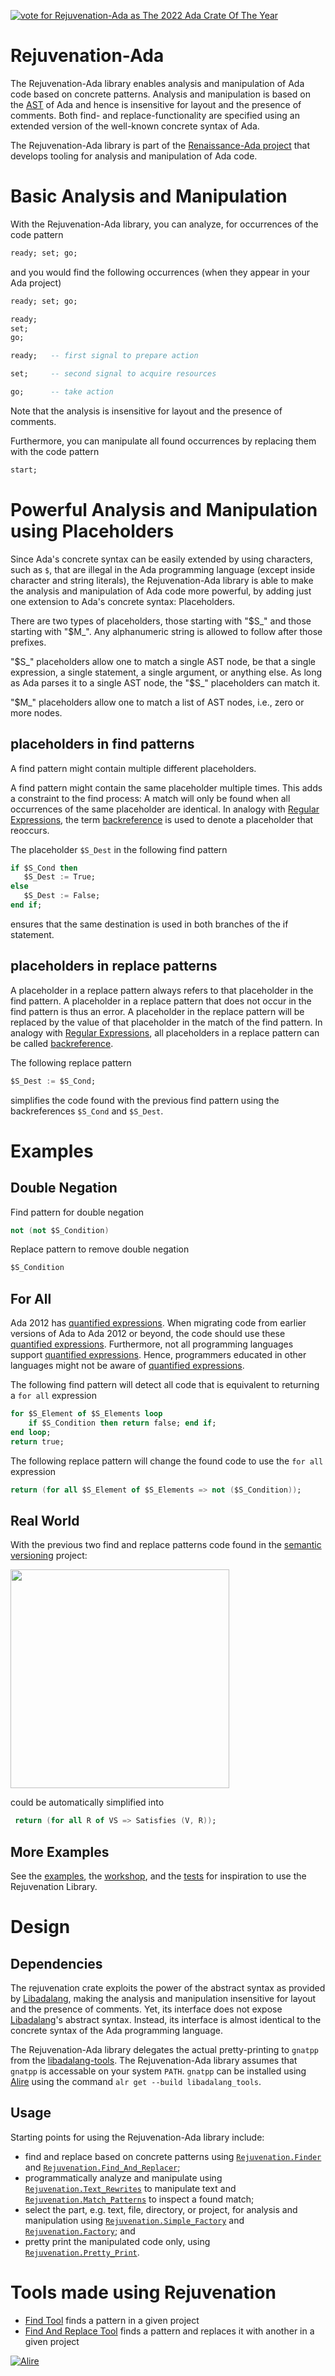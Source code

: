 [![vote for Rejuvenation-Ada as The 2022 Ada Crate Of The Year](https://user-images.githubusercontent.com/18348654/191469254-1ca1f4a0-6242-43fa-94a2-f39f55817fdc.jpg)](https://github.com/AdaCore/Ada-SPARK-Crate-Of-The-Year/issues/15)

# Rejuvenation-Ada

The Rejuvenation-Ada library enables analysis and manipulation of Ada code based on concrete patterns.
Analysis and manipulation is based on the [AST](https://en.wikipedia.org/wiki/Abstract_syntax_tree)
of Ada and hence is insensitive for layout and the presence of comments.
Both find- and replace-functionality are specified using an extended version of the well-known concrete syntax of Ada.

The Rejuvenation-Ada library is part of the [Renaissance-Ada project](https://github.com/TNO/Renaissance-Ada)
that develops tooling for analysis and manipulation of Ada code.

# Basic Analysis and Manipulation

With the Rejuvenation-Ada library, you can analyze, for occurrences of the code pattern
```ada
ready; set; go;
```
and you would find the following occurrences (when they appear in your Ada project)
```ada
ready; set; go;
```
```ada
ready; 
set; 
go;
```
```ada
ready;   -- first signal to prepare action

set;     -- second signal to acquire resources

go;      -- take action
```
Note that the analysis is insensitive for layout and the presence of comments.

Furthermore, you can manipulate all found occurrences by replacing them with the code pattern
```ada
start;
```

# Powerful Analysis and Manipulation using Placeholders

Since Ada's concrete syntax can be easily extended by using characters, such as `$`, that are illegal in the Ada programming language (except inside character and string literals), the Rejuvenation-Ada library is able to make the analysis and manipulation of Ada code more powerful, by adding just one extension to Ada's concrete syntax: Placeholders. 

There are two types of placeholders, those starting with "$S_" and those starting with "$M_".
Any alphanumeric string is allowed to follow after those prefixes.

"$S_" placeholders allow one to match a single AST node, be that a single expression, a single statement, a single argument, or anything else.
As long as Ada parses it to a single AST node, the "$S_" placeholders can match it.

"$M_" placeholders allow one to match a list of AST nodes, i.e., zero or more nodes.

## placeholders in find patterns

A find pattern might contain multiple different placeholders.

A find pattern might contain the same placeholder multiple times.
This adds a constraint to the find process:
A match will only be found when all occurrences of the same placeholder are identical.
In analogy with [Regular Expressions](https://en.wikipedia.org/wiki/Regular_expression), 
the term [backreference](https://en.wikipedia.org/wiki/Regular_expression#backreferences) is used to denote a placeholder that reoccurs.

The placeholder `$S_Dest` in the following find pattern
```ada
if $S_Cond then
   $S_Dest := True;
else
   $S_Dest := False;
end if;
```
ensures that the same destination is used in both branches of the if statement.

## placeholders in replace patterns

A placeholder in a replace pattern always refers to that placeholder in the find pattern.
A placeholder in a replace pattern that does not occur in the find pattern is thus an error.
A placeholder in the replace pattern will be replaced by the value of that placeholder in the match of the find pattern.
In analogy with [Regular Expressions](https://en.wikipedia.org/wiki/Regular_expression), 
all placeholders in a replace pattern can be called [backreference](https://en.wikipedia.org/wiki/Regular_expression#backreferences).

The following replace pattern 
```ada
$S_Dest := $S_Cond;
```
simplifies the code found with the previous find pattern using the backreferences `$S_Cond` and `$S_Dest`.

# Examples

## Double Negation

Find pattern for double negation
```ada
not (not $S_Condition)
```
Replace pattern to remove double negation
```ada
$S_Condition
```

## For All

Ada 2012 has [quantified expressions](http://www.ada-auth.org/standards/12rat/html/Rat12-3-4.html). 
When migrating code from earlier versions of Ada to Ada 2012 or beyond, the code should use these [quantified expressions](http://www.ada-auth.org/standards/12rat/html/Rat12-3-4.html).
Furthermore, not all programming languages support [quantified expressions](http://www.ada-auth.org/standards/12rat/html/Rat12-3-4.html). 
Hence, programmers educated in other languages might not be aware of [quantified expressions](http://www.ada-auth.org/standards/12rat/html/Rat12-3-4.html).

The following find pattern will detect all code that is equivalent to returning a `for all` expression
```ada
for $S_Element of $S_Elements loop 
    if $S_Condition then return false; end if; 
end loop;
return true;
```
The following replace pattern will change the found code to use the `for all` expression
```ada
return (for all $S_Element of $S_Elements => not ($S_Condition));
```

## Real World

With the previous two find and replace patterns code found in the [semantic versioning](
https://github.com/alire-project/semantic_versioning) project:

[<img src="https://user-images.githubusercontent.com/18348654/189627879-93b787b0-853f-4943-b536-98b8fe8f41ac.png" width="350"/>](
https://github.com/alire-project/semantic_versioning/blob/cc69201134c0a8d695b767a1fd1bf4fd8f6f3880/src/semantic_versioning-basic.adb#L81-L87])

could be automatically simplified into
```ada
 return (for all R of VS => Satisfies (V, R));
```

## More Examples

See 
the [examples](examples), 
the [workshop](workshop), and 
the [tests](tests)
for inspiration to use the Rejuvenation Library.

# Design

## Dependencies

The rejuvenation crate exploits the power of the abstract syntax as provided by [Libadalang](https://adaco.re/libadalang), 
making the analysis and manipulation insensitive for layout and the presence of comments. 
Yet, its interface does not expose [Libadalang](https://adaco.re/libadalang)'s abstract syntax. 
Instead, its interface is almost identical to the concrete syntax of the Ada programming language. 

The Rejuvenation-Ada library delegates the actual pretty-printing to `gnatpp` from the [libadalang-tools](https://github.com/AdaCore/libadalang-tools).
The Rejuvenation-Ada library assumes that `gnatpp` is accessable on your system `PATH`.
`gnatpp` can be installed using [Alire](https://alire.ada.dev/docs/#installation) using the command `alr get --build libadalang_tools`.

## Usage
Starting points for using the Rejuvenation-Ada library include:
* find and replace based on concrete patterns using [`Rejuvenation.Finder`](src/rejuvenation-finder.ads) and [`Rejuvenation.Find_And_Replacer`](src/rejuvenation-find_and_replacer.ads);
* programmatically analyze and manipulate using [`Rejuvenation.Text_Rewrites`](src/rejuvenation-text_rewrites.ads) to manipulate text and [`Rejuvenation.Match_Patterns`](src/rejuvenation-match_patterns.ads) to inspect a found match;
* select the part, e.g. text, file, directory, or project, for analysis and manipulation using [`Rejuvenation.Simple_Factory`](src/rejuvenation-simple_factory.ads) and [`Rejuvenation.Factory`](src/rejuvenation-factory.ads); and
* pretty print the manipulated code only, using [`Rejuvenation.Pretty_Print`](src/rejuvenation-pretty_print.ads).

# Tools made using Rejuvenation
* [Find Tool](find_tool) finds a pattern in a given project
* [Find And Replace Tool](find_and_replace_tool) finds a pattern and replaces it with another in a given project

[![Alire](https://img.shields.io/endpoint?url=https://alire.ada.dev/badges/rejuvenation.json)](https://alire.ada.dev/crates/rejuvenation.html)
